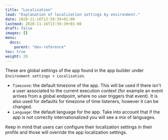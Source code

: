 ```yaml
---
title: "Localization"
lead: "Explanation of localization settings by environment."
date: 2020-11-16T13:59:39+01:00
lastmod: 2020-11-16T13:59:39+01:00
draft: false
images: []
menu:
  docs:
    parent: "dev-reference"
toc: true
weight: 20
---
```


These are global settings of the app found in the app builder under `Environment settings > Localization`.

- `Timezone`: the default timezone of the app. This will be used if there isn't a user associated
  to the current execution context (for example an event arrives from a global endpoint, where 
  no user triggers that event). It is also used for defaults for timezone of time listeners, however
  it can be changed.
- `Language`: the default language for the app. Take into account that if the app is not correctly
  internationalized you will see a mix of languages.
  
Keep in mind that users can configure their localization settings in their profile and those
will override the app localization settings.
